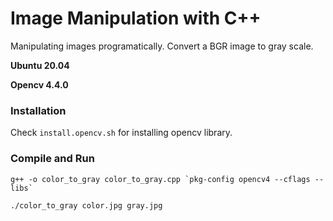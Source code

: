 # Image Manipulation with C++

Manipulating images programatically. Convert a BGR image to gray scale.

**Ubuntu 20.04**

**Opencv 4.4.0**

### Installation
Check `install.opencv.sh` for installing opencv library.

### Compile and Run
```
g++ -o color_to_gray color_to_gray.cpp `pkg-config opencv4 --cflags --libs`
```

`./color_to_gray color.jpg gray.jpg`
